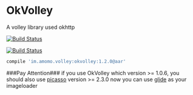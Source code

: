 OkVolley
========

A volley library used okhttp

[![Build Status](https://drone.io/github.com/googolmo/OkVolley/status.png)](https://drone.io/github.com/googolmo/OkVolley/latest)

[![Build Status](https://travis-ci.org/googolmo/OkVolley.svg?branch=master)](https://travis-ci.org/googolmo/OkVolley)

```groovy
compile 'im.amomo.volley:okvolley:1.2.0@aar'
```

###Pay Attention###
if you use OkVolley which version >= 1.0.6, you should also use [picasso](http://square.github.io/picasso/) version >= 2.3.0
now you can use [glide](https://github.com/bumptech/glide) as your imageloader
